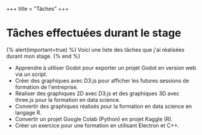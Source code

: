 +++
title = "Tâches"
+++

# Tâches effectuées durant le stage

{% alert(important=true) %}
Voici une liste des tâches que j'ai réalisées durant mon stage.
{% end %}

- Apprendre à utiliser Godot pour exporter un projet Godot en version web via un script.
- Créer des graphiques avec D3.js pour afficher les futures sessions de formation de l'entreprise.
- Réaliser des graphiques 2D avec D3.js et des graphiques 3D avec three.js pour la formation en data science.
- Convertir des graphiques réalisés pour la formation en data science en langage R.
- Convertir un projet Google Colab (Python) en projet Kaggle (R).
- Créer un exercice pour une formation en utilisant Electron et C++.